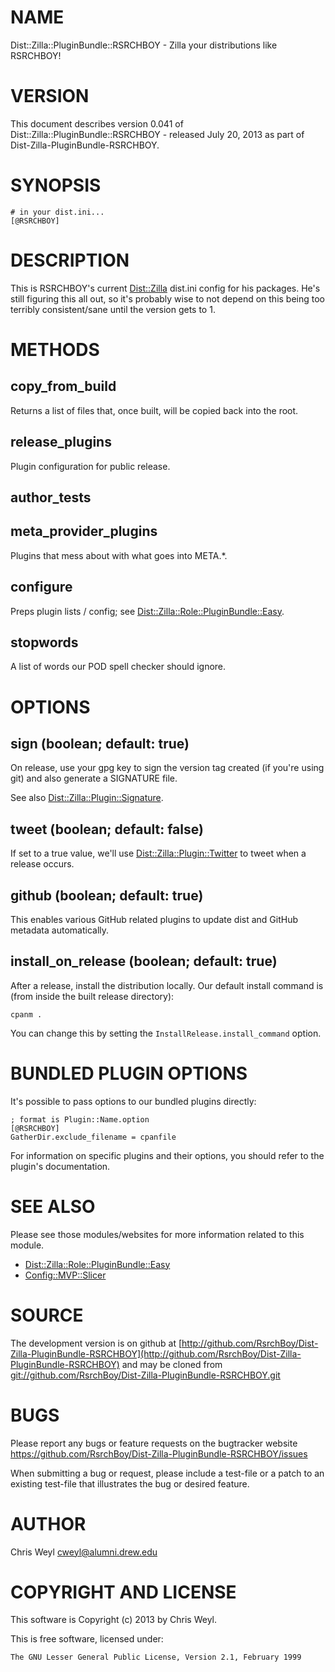 # NAME

Dist::Zilla::PluginBundle::RSRCHBOY - Zilla your distributions like RSRCHBOY!

# VERSION

This document describes version 0.041 of Dist::Zilla::PluginBundle::RSRCHBOY - released July 20, 2013 as part of Dist-Zilla-PluginBundle-RSRCHBOY.

# SYNOPSIS

    # in your dist.ini...
    [@RSRCHBOY]

# DESCRIPTION

This is RSRCHBOY's current [Dist::Zilla](http://search.cpan.org/perldoc?Dist::Zilla) dist.ini config for his packages.
He's still figuring this all out, so it's probably wise to not depend on
this being too terribly consistent/sane until the version gets to 1.

# METHODS

## copy\_from\_build

Returns a list of files that, once built, will be copied back into the root.

## release\_plugins

Plugin configuration for public release.

## author\_tests

## meta\_provider\_plugins

Plugins that mess about with what goes into META.\*.

## configure

Preps plugin lists / config; see [Dist::Zilla::Role::PluginBundle::Easy](http://search.cpan.org/perldoc?Dist::Zilla::Role::PluginBundle::Easy).

## stopwords

A list of words our POD spell checker should ignore.

# OPTIONS

## sign (boolean; default: true)

On release, use your gpg key to sign the version tag created (if you're using
git) and also generate a SIGNATURE file.

See also [Dist::Zilla::Plugin::Signature](http://search.cpan.org/perldoc?Dist::Zilla::Plugin::Signature).

## tweet (boolean; default: false)

If set to a true value, we'll use [Dist::Zilla::Plugin::Twitter](http://search.cpan.org/perldoc?Dist::Zilla::Plugin::Twitter) to tweet
when a release occurs.

## github (boolean; default: true)

This enables various GitHub related plugins to update dist and GitHub metadata
automatically.

## install\_on\_release (boolean; default: true)

After a release, install the distribution locally. Our default install command
is (from inside the built release directory):

    cpanm .

You can change this by setting the `InstallRelease.install_command` option.

# BUNDLED PLUGIN OPTIONS

It's possible to pass options to our bundled plugins directly:

    ; format is Plugin::Name.option
    [@RSRCHBOY]
    GatherDir.exclude_filename = cpanfile

For information on specific plugins and their options, you should refer to the
plugin's documentation.

# SEE ALSO

Please see those modules/websites for more information related to this module.

- [Dist::Zilla::Role::PluginBundle::Easy](http://search.cpan.org/perldoc?Dist::Zilla::Role::PluginBundle::Easy)
- [Config::MVP::Slicer](http://search.cpan.org/perldoc?Config::MVP::Slicer)

# SOURCE

The development version is on github at [http://github.com/RsrchBoy/Dist-Zilla-PluginBundle-RSRCHBOY](http://github.com/RsrchBoy/Dist-Zilla-PluginBundle-RSRCHBOY)
and may be cloned from [git://github.com/RsrchBoy/Dist-Zilla-PluginBundle-RSRCHBOY.git](git://github.com/RsrchBoy/Dist-Zilla-PluginBundle-RSRCHBOY.git)

# BUGS

Please report any bugs or feature requests on the bugtracker website
https://github.com/RsrchBoy/Dist-Zilla-PluginBundle-RSRCHBOY/issues

When submitting a bug or request, please include a test-file or a
patch to an existing test-file that illustrates the bug or desired
feature.

# AUTHOR

Chris Weyl <cweyl@alumni.drew.edu>

# COPYRIGHT AND LICENSE

This software is Copyright (c) 2013 by Chris Weyl.

This is free software, licensed under:

    The GNU Lesser General Public License, Version 2.1, February 1999
